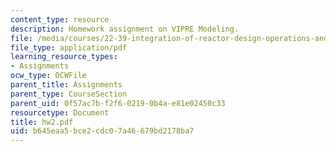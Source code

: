 ```yaml
---
content_type: resource
description: Homework assignment on VIPRE Modeling.
file: /media/courses/22-39-integration-of-reactor-design-operations-and-safety-fall-2006/b645eaa5bce2cdc07a46679bd2178ba7_hw2.pdf
file_type: application/pdf
learning_resource_types:
- Assignments
ocw_type: OCWFile
parent_title: Assignments
parent_type: CourseSection
parent_uid: 0f57ac7b-f2f6-0219-0b4a-e81e02450c33
resourcetype: Document
title: hw2.pdf
uid: b645eaa5-bce2-cdc0-7a46-679bd2178ba7
---
```

